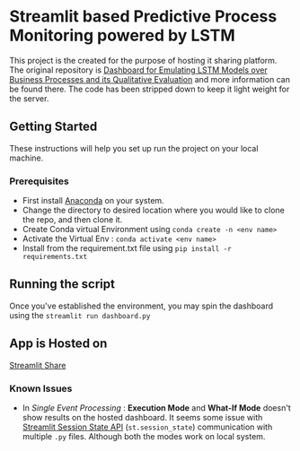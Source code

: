 # Streamlit based Predictive Process Monitoring powered by LSTM

This project is the created for the purpose of hosting it sharing platform. The original repository is [Dashboard for Emulating LSTM Models over Business Processes and its Qualitative Evaluation](https://github.com/rhnfzl/business-process-dashboard-for-lstm) and more information can be found there. The code has been stripped down to keep it light weight for the server.

## Getting Started

These instructions will help you set up run the project on your local machine.

### Prerequisites

- First install [Anaconda](https://www.anaconda.com/products/individual) on your system.
- Change the directory to desired location where you would like to clone the repo, and then clone it.
- Create Conda virtual Environment using ```conda create -n <env name>```
- Activate the Virtual Env : ```conda activate <env name>```
- Install from the requirement.txt file using ```pip install -r requirements.txt```


## Running the script

Once you've established the environment, you may spin the dashboard using the ```streamlit run dashboard.py```


## App is Hosted on

[Streamlit Share](https://share.streamlit.io/rhnfzl/streamlit-predictive-process-monitoring-dashboard-using-lstm/)


### Known Issues

- In *Single Event Processing* : **Execution Mode** and **What-If Mode** doesn't show results on the hosted dashboard. It seems some issue with [Streamlit Session State API](https://docs.streamlit.io/en/stable/session_state_api.html) (```st.session_state```) communication with multiple ```.py``` files. Although both the modes work on local system.
